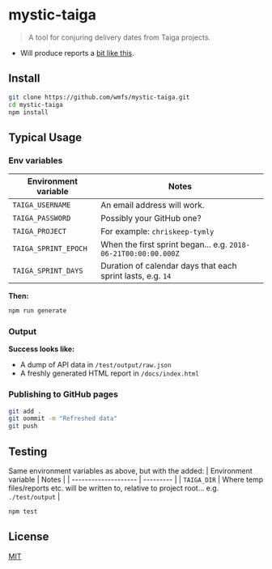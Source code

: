 # mystic-taiga

> A tool for conjuring delivery dates from Taiga projects.

* Will produce reports a [bit like this](https://wmfs.github.io/mystic-taiga/).

## <a name="install"></a>Install
```bash
git clone https://github.com/wmfs/mystic-taiga.git
cd mystic-taiga
npm install
```

## Typical Usage

### Env variables

| Environment variable  | Notes     |
| --------------------  | --------- |
| `TAIGA_USERNAME`      | An email address will work. |
| `TAIGA_PASSWORD`      | Possibly your GitHub one? |
| `TAIGA_PROJECT`       | For example: `chriskeep-tymly` |
| `TAIGA_SPRINT_EPOCH`  | When the first sprint began... e.g. `2018-06-21T00:00:00.000Z` |
| `TAIGA_SPRINT_DAYS`   | Duration of calendar days that each sprint lasts, e.g. `14` |


**Then:**

```bash
npm run generate
```

### Output

**Success looks like:**

* A dump of API data in `/test/output/raw.json`
* A freshly generated HTML report in `/docs/index.html`

### Publishing to GitHub pages

``` bash
git add .
git oommit -m "Refreshed data"
git push
```

## Testing

Same environment variables as above, but with the added:
| Environment variable  | Notes     |
| --------------------  | --------- |
| `TAIGA_DIR`           | Where temp files/reports etc. will be written to, relative to project root... e.g. `./test/output` |

``` bash
npm test
```

## <a name="license"></a>License
[MIT](https://github.com/wmfs/mystic-taiga/blob/master/LICENSE)
